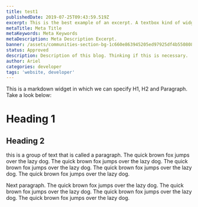 ```yaml
---
title: test1
publishedDate: 2019-07-25T09:43:59.519Z
excerpt: This is the best example of an excerpt. A textbox kind of widget.
metaTitle: Meta Title
metaKeywords: Meta Keywords
metaDescription: Meta Description Excerpt.
banner: /assets/communities-section-bg-1c660e863945205ed97925df4b550808.jpg
status: Approved
description: Description of this blog. Thinking if this is necessary.
author: Ariel
categories: developer
tags: 'website, developer'
---
```

This is a markdown widget in which we can specify H1, H2 and Paragraph. Take a look below:

# Heading 1

## Heading 2

this is a group of text that is called a paragraph. The quick brown fox jumps over the lazy dog. The quick brown fox jumps over the lazy dog. The quick brown fox jumps over the lazy dog. The quick brown fox jumps over the lazy dog. The quick brown fox jumps over the lazy dog.

Next paragraph. The quick brown fox jumps over the lazy dog. The quick brown fox jumps over the lazy dog. The quick brown fox jumps over the lazy dog. The quick brown fox jumps over the lazy dog.
